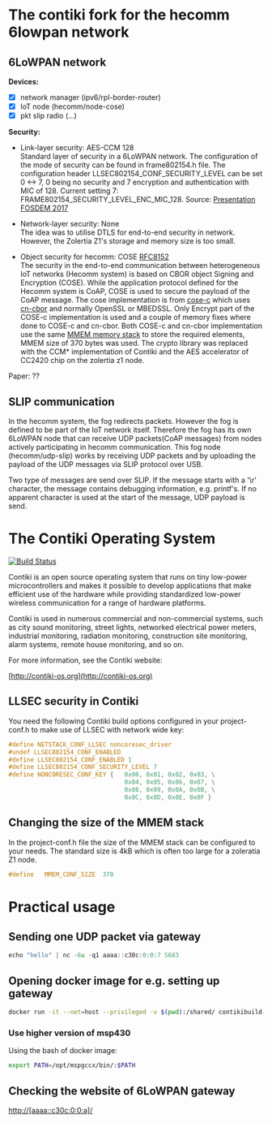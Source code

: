 # The contiki fork for the hecomm 6lowpan network

## 6LoWPAN network
**Devices:**
- [x] network manager (ipv6/rpl-border-router)
- [x] IoT node (hecomm/node-cose)
- [x] pkt slip radio (...)

**Security:**
* Link-layer security:    AES-CCM 128\
Standard layer of security in a 6LoWPAN network. The configuration of the mode of security can be found in frame802154.h file. The configuration header LLSEC802154_CONF_SECURITY_LEVEL can be set 0 <-> 7, 0 being no security and 7 encryption and authentication with MIC of 128. Current setting 7: FRAME802154_SECURITY_LEVEL_ENC_MIC_128.
Source: [Presentation FOSDEM 2017](https://fosdem.org/2017/schedule/event/lowpan_embedded/attachments/slides/1729/export/events/attachments/lowpan_embedded/slides/1729/FOSDEM_2017_linux_wpan.pdf)

* Network-layer security: None \
The idea was to utilise DTLS for end-to-end security in network. However, the Zolertia Z1's storage and memory size is too small.

* Object security for hecomm: COSE [RFC8152](https://tools.ietf.org/html/rfc8152)\
The security in the end-to-end communication between heterogeneous IoT networks (Hecomm system) is based on CBOR object Signing and Encryption (COSE). While the application protocol defined for the Hecomm system is CoAP, COSE is used to secure the payload of the CoAP message. The cose implementation is from [cose-c](https://github.com/cose-wg/COSE-C) which uses [cn-cbor](https://github.com/cabo/cn-cbor) and normally OpenSSL or MBEDSSL. Only Encrypt part of the COSE-c implementation is used and a couple of memory fixes where done to COSE-c and cn-cbor. Both COSE-c and cn-cbor implementation use the same [MMEM memory stack](https://github.com/contiki-os/contiki/wiki/Memory-allocation) to store the required elements, MMEM size of 370 bytes was used. The crypto library was replaced with the CCM* implementation of Contiki and the AES accelerator of CC2420 chip on the zolertia z1 node.

Paper: ??

## SLIP communication
In the hecomm system, the fog redirects packets. However the fog is defined to be part of the IoT network itself. Therefore the fog has its own 6LoWPAN node that can receive UDP packets(CoAP messages) from nodes actively participating in hecomm communication. This fog node (hecomm/udp-slip) works by receiving UDP packets and by uploading the payload of the UDP messages via SLIP protocol over USB. 

Two type of messages are send over SLIP. If the message starts with a '\r' character, the message contains debugging information, e.g. printf's. If no apparent character is used at the start of the message, UDP payload is send.


The Contiki Operating System
============================

[![Build Status](https://travis-ci.org/contiki-os/contiki.svg?branch=release-3-0)](https://travis-ci.org/contiki-os/contiki/branches)

Contiki is an open source operating system that runs on tiny low-power
microcontrollers and makes it possible to develop applications that
make efficient use of the hardware while providing standardized
low-power wireless communication for a range of hardware platforms.

Contiki is used in numerous commercial and non-commercial systems,
such as city sound monitoring, street lights, networked electrical
power meters, industrial monitoring, radiation monitoring,
construction site monitoring, alarm systems, remote house monitoring,
and so on.

For more information, see the Contiki website:

[http://contiki-os.org](http://contiki-os.org)

## LLSEC security in Contiki
You need the following Contiki build options
configured in your project-conf.h to make use of
LLSEC with network wide key:
```c
#define NETSTACK_CONF_LLSEC noncoresec_driver
#undef LLSEC802154_CONF_ENABLED
#define LLSEC802154_CONF_ENABLED 1
#define LLSEC802154_CONF_SECURITY_LEVEL 7
#define NONCORESEC_CONF_KEY {   0x00, 0x01, 0x02, 0x03, \
                                0x04, 0x05, 0x06, 0x07, \
                                0x08, 0x09, 0x0A, 0x0B, \
                                0x0C, 0x0D, 0x0E, 0x0F }
```

## Changing the size of the MMEM stack
In the project-conf.h file the size of the MMEM stack can be configured to your needs. The standard size is 4kB which is often too large for a zoleratia Z1 node.
```c
#define   MMEM_CONF_SIZE  370
```

# Practical usage
## Sending one UDP packet via gateway
```c
echo "hello" | nc -6u -q1 aaaa::c30c:0:0:7 5683
```

## Opening docker image for e.g. setting up gateway
```bash
docker run -it --net=host --privileged -v $(pwd):/shared/ contikibuild-12 /bin/bash
```
### Use higher version of msp430
Using the bash of docker image:
```bash
export PATH=/opt/mspgccx/bin/:$PATH
``` 

## Checking the website of 6LoWPAN gateway
[http://[aaaa::c30c:0:0:a]/](http://[aaaa::c30c:0:0:a]/)
